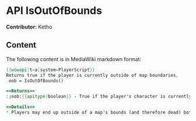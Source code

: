 # API IsOutOfBounds

**Contributor:** Ketho

## Content

The following content is in MediaWiki markdown format:

```mediawiki
{{wowapi|t=a|system=PlayerScript}}
Returns true if the player is currently outside of map boundaries.
 oob = IsOutOfBounds()

==Returns==
:;oob:{{apitype|boolean}} - True if the player's character is currently outside of the map, false otherwise.

==Details==
* Players may end up outside of a map's bounds (and therefore dead) both as a consequence of geometry errors and normal world design: for instance, falling off the [[Eye of the Storm]], or being dropped off the top of Icecrown Citadel by the Lich King's val'kyrs.
```